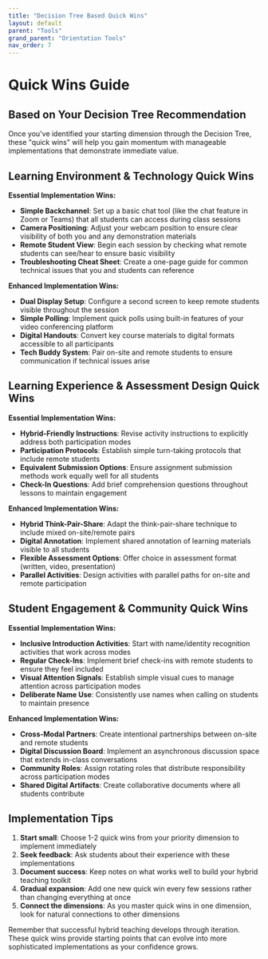```yaml
---
title: "Decision Tree Based Quick Wins"
layout: default
parent: "Tools"
grand_parent: "Orientation Tools"
nav_order: 7
---
```


# Quick Wins Guide
## Based on Your Decision Tree Recommendation

Once you've identified your starting dimension through the Decision Tree, these "quick wins" will help you gain momentum with manageable implementations that demonstrate immediate value.

## Learning Environment & Technology Quick Wins

**Essential Implementation Wins:**
- **Simple Backchannel**: Set up a basic chat tool (like the chat feature in Zoom or Teams) that all students can access during class sessions
- **Camera Positioning**: Adjust your webcam position to ensure clear visibility of both you and any demonstration materials
- **Remote Student View**: Begin each session by checking what remote students can see/hear to ensure basic visibility
- **Troubleshooting Cheat Sheet**: Create a one-page guide for common technical issues that you and students can reference

**Enhanced Implementation Wins:**
- **Dual Display Setup**: Configure a second screen to keep remote students visible throughout the session
- **Simple Polling**: Implement quick polls using built-in features of your video conferencing platform
- **Digital Handouts**: Convert key course materials to digital formats accessible to all participants
- **Tech Buddy System**: Pair on-site and remote students to ensure communication if technical issues arise

## Learning Experience & Assessment Design Quick Wins

**Essential Implementation Wins:**
- **Hybrid-Friendly Instructions**: Revise activity instructions to explicitly address both participation modes
- **Participation Protocols**: Establish simple turn-taking protocols that include remote students
- **Equivalent Submission Options**: Ensure assignment submission methods work equally well for all students
- **Check-In Questions**: Add brief comprehension questions throughout lessons to maintain engagement

**Enhanced Implementation Wins:**
- **Hybrid Think-Pair-Share**: Adapt the think-pair-share technique to include mixed on-site/remote pairs
- **Digital Annotation**: Implement shared annotation of learning materials visible to all students
- **Flexible Assessment Options**: Offer choice in assessment format (written, video, presentation)
- **Parallel Activities**: Design activities with parallel paths for on-site and remote participation

## Student Engagement & Community Quick Wins

**Essential Implementation Wins:**
- **Inclusive Introduction Activities**: Start with name/identity recognition activities that work across modes
- **Regular Check-Ins**: Implement brief check-ins with remote students to ensure they feel included
- **Visual Attention Signals**: Establish simple visual cues to manage attention across participation modes
- **Deliberate Name Use**: Consistently use names when calling on students to maintain presence

**Enhanced Implementation Wins:**
- **Cross-Modal Partners**: Create intentional partnerships between on-site and remote students
- **Digital Discussion Board**: Implement an asynchronous discussion space that extends in-class conversations
- **Community Roles**: Assign rotating roles that distribute responsibility across participation modes
- **Shared Digital Artifacts**: Create collaborative documents where all students contribute

## Implementation Tips

1. **Start small**: Choose 1-2 quick wins from your priority dimension to implement immediately
2. **Seek feedback**: Ask students about their experience with these implementations
3. **Document success**: Keep notes on what works well to build your hybrid teaching toolkit
4. **Gradual expansion**: Add one new quick win every few sessions rather than changing everything at once
5. **Connect the dimensions**: As you master quick wins in one dimension, look for natural connections to other dimensions

Remember that successful hybrid teaching develops through iteration. These quick wins provide starting points that can evolve into more sophisticated implementations as your confidence grows.

